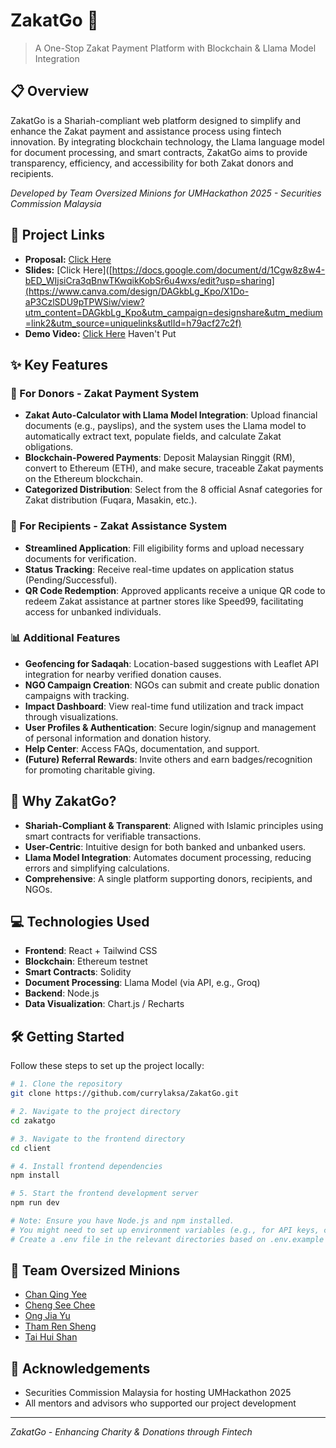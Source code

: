 # ZakatGo 🌙

> A One-Stop Zakat Payment Platform with Blockchain & Llama Model Integration

## 📋 Overview

ZakatGo is a Shariah-compliant web platform designed to simplify and enhance the Zakat payment and assistance process using fintech innovation. By integrating blockchain technology, the Llama language model for document processing, and smart contracts, ZakatGo aims to provide transparency, efficiency, and accessibility for both Zakat donors and recipients.

*Developed by Team Oversized Minions for UMHackathon 2025 - Securities Commission Malaysia*

## 🔗 Project Links

* **Proposal:** [Click Here](https://docs.google.com/document/d/1Cgw8z8w4-bED_WIjsiCra3qBnwTKwqikKobSr6u4wxs/edit?usp=sharing)
* **Slides:** [Click Here]([https://docs.google.com/document/d/1Cgw8z8w4-bED_WIjsiCra3qBnwTKwqikKobSr6u4wxs/edit?usp=sharing](https://www.canva.com/design/DAGkbLg_Kpo/X1Do-aP3CzlSDU9pTPWSiw/view?utm_content=DAGkbLg_Kpo&utm_campaign=designshare&utm_medium=link2&utm_source=uniquelinks&utlId=h79acf27c2f)
* **Demo Video:** [Click Here](https://docs.google.com/document/d/1Cgw8z8w4-bED_WIjsiCra3qBnwTKwqikKobSr6u4wxs/edit?usp=sharing) Haven't Put

## ✨ Key Features

### 🕌 For Donors - Zakat Payment System

* **Zakat Auto-Calculator with Llama Model Integration**: Upload financial documents (e.g., payslips), and the system uses the Llama model to automatically extract text, populate fields, and calculate Zakat obligations.
* **Blockchain-Powered Payments**: Deposit Malaysian Ringgit (RM), convert to Ethereum (ETH), and make secure, traceable Zakat payments on the Ethereum blockchain.
* **Categorized Distribution**: Select from the 8 official Asnaf categories for Zakat distribution (Fuqara, Masakin, etc.).

### 🤲 For Recipients - Zakat Assistance System

* **Streamlined Application**: Fill eligibility forms and upload necessary documents for verification.
* **Status Tracking**: Receive real-time updates on application status (Pending/Successful).
* **QR Code Redemption**: Approved applicants receive a unique QR code to redeem Zakat assistance at partner stores like Speed99, facilitating access for unbanked individuals.

### 📊 Additional Features

* **Geofencing for Sadaqah**: Location-based suggestions with Leaflet API integration for nearby verified donation causes.
* **NGO Campaign Creation**: NGOs can submit and create public donation campaigns with tracking.
* **Impact Dashboard**: View real-time fund utilization and track impact through visualizations.
* **User Profiles & Authentication**: Secure login/signup and management of personal information and donation history.
* **Help Center**: Access FAQs, documentation, and support.
* **(Future) Referral Rewards**: Invite others and earn badges/recognition for promoting charitable giving.

## 🚀 Why ZakatGo?

* **Shariah-Compliant & Transparent**: Aligned with Islamic principles using smart contracts for verifiable transactions.
* **User-Centric**: Intuitive design for both banked and unbanked users.
* **Llama Model Integration**: Automates document processing, reducing errors and simplifying calculations.
* **Comprehensive**: A single platform supporting donors, recipients, and NGOs.

## 💻 Technologies Used

* **Frontend**: React + Tailwind CSS
* **Blockchain**: Ethereum testnet
* **Smart Contracts**: Solidity
* **Document Processing**: Llama Model (via API, e.g., Groq)
* **Backend**: Node.js
* **Data Visualization**: Chart.js / Recharts

## 🛠 Getting Started

Follow these steps to set up the project locally:

```bash
# 1. Clone the repository
git clone https://github.com/currylaksa/ZakatGo.git

# 2. Navigate to the project directory
cd zakatgo

# 3. Navigate to the frontend directory
cd client

# 4. Install frontend dependencies
npm install

# 5. Start the frontend development server
npm run dev

# Note: Ensure you have Node.js and npm installed.
# You might need to set up environment variables (e.g., for API keys, contract addresses).
# Create a .env file in the relevant directories based on .env.example if provided.
```

## 👥 Team Oversized Minions

- [Chan Qing Yee](https://www.linkedin.com/in/chanqingyee)
- [Cheng See Chee](https://www.linkedin.com/in/cheng-see-chee-990781256/)
- [Ong Jia Yu](https://www.linkedin.com/in/jia-yu-ong-2b115b257/)
- [Tham Ren Sheng](http://www.linkedin.com/in/ren-sheng-tham-245649258)
- [Tai Hui Shan](https://www.linkedin.com/in/hui-shan-tai-1986b023b)

## 🙏 Acknowledgements

- Securities Commission Malaysia for hosting UMHackathon 2025
- All mentors and advisors who supported our project development

---

*ZakatGo - Enhancing Charity & Donations through Fintech*
